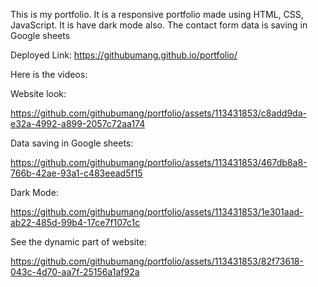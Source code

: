 This is my portfolio. 
It is a responsive portfolio made using HTML, CSS, JavaScript. It is have dark mode also. The contact form data is saving in Google sheets

Deployed Link: https://githubumang.github.io/portfolio/

Here is the videos:

Website look:

https://github.com/githubumang/portfolio/assets/113431853/c8add9da-e32a-4992-a899-2057c72aa174

Data saving in Google sheets:

https://github.com/githubumang/portfolio/assets/113431853/467db8a8-766b-42ae-93a1-c483eead5f15

Dark Mode:

https://github.com/githubumang/portfolio/assets/113431853/1e301aad-ab22-485d-99b4-17ce7f107c1c

See the dynamic part of website:

https://github.com/githubumang/portfolio/assets/113431853/82f73618-043c-4d70-aa7f-25156a1af92a

